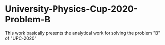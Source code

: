 # University-Physics-Cup-2020-Problem-B
This work basically presents the analytical work for solving the problem "B" of "UPC-2020"
